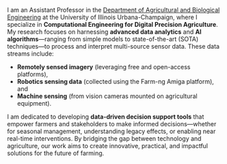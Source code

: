 I am an Assistant Professor in the [Department of Agricultural and Biological Engineering](https://abe.illinois.edu/) at the University of Illinois Urbana-Champaign, where I specialize in **Computational Engineering for Digital Precision Agriculture**. My research focuses on harnessing **advanced data analytics** and **AI algorithms**—ranging from simple models to state-of-the-art (SOTA) techniques—to process and interpret multi-source sensor data. These data streams include:  
- **Remotely sensed imagery** (leveraging free and open-access platforms),  
- **Robotics sensing data** (collected using the Farm-ng Amiga platform), and  
- **Machine sensing** (from vision cameras mounted on agricultural equipment).  

I am dedicated to developing **data-driven decision support tools** that empower farmers and stakeholders to make informed decisions—whether for seasonal management, understanding legacy effects, or enabling near real-time interventions. By bridging the gap between technology and agriculture, our work aims to create innovative, practical, and impactful solutions for the future of farming. 
